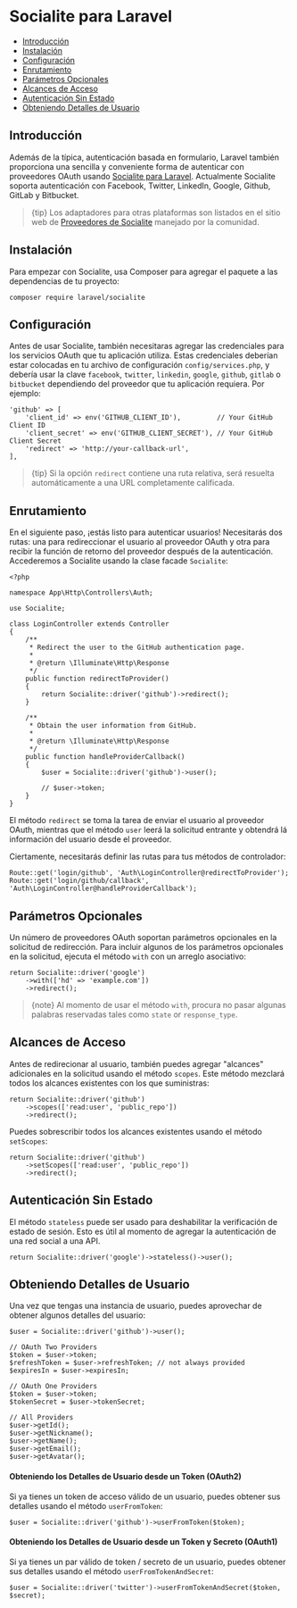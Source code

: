 # Socialite para Laravel

- [Introducción](#introduction)
- [Instalación](#installation)
- [Configuración](#configuration)
- [Enrutamiento](#routing)
- [Parámetros Opcionales](#optional-parameters)
- [Alcances de Acceso](#access-scopes)
- [Autenticación Sin Estado](#stateless-authentication)
- [Obteniendo Detalles de Usuario](#retrieving-user-details)

<a name="introduction"></a>
## Introducción

Además de la típica, autenticación basada en formulario, Laravel también proporciona una sencilla y conveniente forma de autenticar con proveedores OAuth usando [Socialite para Laravel](https://github.com/laravel/socialite). Actualmente Socialite soporta autenticación con Facebook, Twitter, LinkedIn, Google, Github, GitLab y Bitbucket.

> {tip} Los adaptadores para otras plataformas son listados en el sitio web de [Proveedores de Socialite](https://socialiteproviders.github.io/) manejado por la comunidad.

<a name="installation"></a>
## Instalación

Para empezar con Socialite, usa Composer para agregar el paquete a las dependencias de tu proyecto:

    composer require laravel/socialite

<a name="configuration"></a>
## Configuración

Antes de usar Socialite, también necesitaras agregar las credenciales para los servicios OAuth que tu aplicación utiliza. Estas credenciales deberían estar colocadas en tu archivo de configuración `config/services.php`, y debería usar la clave `facebook`, `twitter`, `linkedin`, `google`, `github`, `gitlab` o `bitbucket` dependiendo del proveedor que tu aplicación requiera. Por ejemplo:

    'github' => [
        'client_id' => env('GITHUB_CLIENT_ID'),         // Your GitHub Client ID
        'client_secret' => env('GITHUB_CLIENT_SECRET'), // Your GitHub Client Secret
        'redirect' => 'http://your-callback-url',
    ],

> {tip} Si la opción `redirect` contiene una ruta relativa, será resuelta automáticamente a una URL completamente calificada.

<a name="routing"></a>
## Enrutamiento

En el siguiente paso, ¡estás listo para autenticar usuarios! Necesitarás dos rutas: una para redireccionar el usuario al proveedor OAuth y otra para recibir la función de retorno del proveedor después de la autenticación. Accederemos a Socialite usando la clase facade `Socialite`:

    <?php

    namespace App\Http\Controllers\Auth;

    use Socialite;

    class LoginController extends Controller
    {
        /**
         * Redirect the user to the GitHub authentication page.
         *
         * @return \Illuminate\Http\Response
         */
        public function redirectToProvider()
        {
            return Socialite::driver('github')->redirect();
        }

        /**
         * Obtain the user information from GitHub.
         *
         * @return \Illuminate\Http\Response
         */
        public function handleProviderCallback()
        {
            $user = Socialite::driver('github')->user();

            // $user->token;
        }
    }

El método `redirect` se toma la tarea de enviar el usuario al proveedor OAuth, mientras que el método `user` leerá la solicitud entrante y obtendrá lá información del usuario desde el proveedor.

Ciertamente, necesitarás definir las rutas para tus métodos de controlador:

    Route::get('login/github', 'Auth\LoginController@redirectToProvider');
    Route::get('login/github/callback', 'Auth\LoginController@handleProviderCallback');

<a name="optional-parameters"></a>
## Parámetros Opcionales

Un número de proveedores OAuth soportan parámetros opcionales en la solicitud de redirección. Para incluir algunos de los parámetros opcionales en la solicitud, ejecuta el método `with` con un arreglo asociativo:

    return Socialite::driver('google')
        ->with(['hd' => 'example.com'])
        ->redirect();

> {note} Al momento de usar el método `with`, procura no pasar algunas palabras reservadas tales como `state` or `response_type`.

<a name="access-scopes"></a>
## Alcances de Acceso

Antes de redirecionar al usuario, también puedes agregar "alcances" adicionales en la solicitud usando el método `scopes`. Este método mezclará todos los alcances existentes con los que suministras:

    return Socialite::driver('github')
        ->scopes(['read:user', 'public_repo'])
        ->redirect();

Puedes sobrescribir todos los alcances existentes usando el método `setScopes`:

    return Socialite::driver('github')
        ->setScopes(['read:user', 'public_repo'])
        ->redirect();

<a name="stateless-authentication"></a>
## Autenticación Sin Estado

El método `stateless` puede ser usado para deshabilitar la verificación de estado de sesión. Esto es útil al momento de agregar la autenticación de una red social a una API.

    return Socialite::driver('google')->stateless()->user();

<a name="retrieving-user-details"></a>
## Obteniendo Detalles de Usuario

Una vez que tengas una instancia de usuario, puedes aprovechar de obtener algunos detalles del usuario:

    $user = Socialite::driver('github')->user();

    // OAuth Two Providers
    $token = $user->token;
    $refreshToken = $user->refreshToken; // not always provided
    $expiresIn = $user->expiresIn;

    // OAuth One Providers
    $token = $user->token;
    $tokenSecret = $user->tokenSecret;

    // All Providers
    $user->getId();
    $user->getNickname();
    $user->getName();
    $user->getEmail();
    $user->getAvatar();

#### Obteniendo los Detalles de Usuario desde un Token (OAuth2)

Si ya tienes un token de acceso válido de un usuario, puedes obtener sus detalles usando el método `userFromToken`:

    $user = Socialite::driver('github')->userFromToken($token);
    
#### Obteniendo los Detalles de Usuario desde un Token y Secreto (OAuth1)

Si ya tienes un par válido de token / secreto de un usuario, puedes obtener sus detalles usando el método `userFromTokenAndSecret`:

    $user = Socialite::driver('twitter')->userFromTokenAndSecret($token, $secret);
